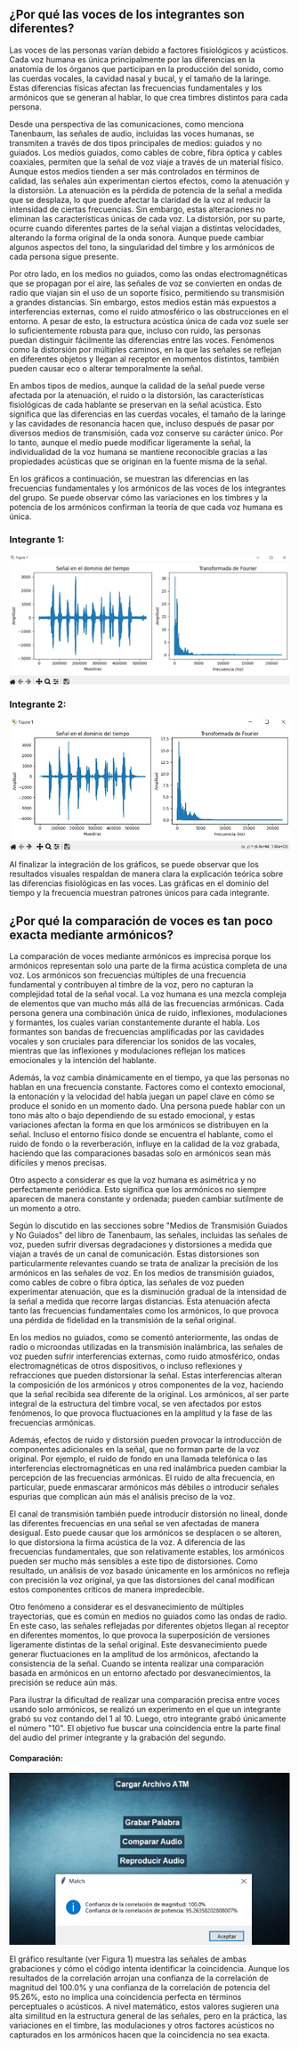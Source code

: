 ## ¿Por qué las voces de los integrantes son diferentes?

Las voces de las personas varían debido a factores fisiológicos y acústicos. Cada voz humana es única principalmente por las diferencias en la anatomía de los órganos que participan en la producción del sonido, como las cuerdas vocales, la cavidad nasal y bucal, y el tamaño de la laringe. Estas diferencias físicas afectan las frecuencias fundamentales y los armónicos que se generan al hablar, lo que crea timbres distintos para cada persona.

Desde una perspectiva de las comunicaciones, como menciona Tanenbaum, las señales de audio, incluidas las voces humanas, se transmiten a través de dos tipos principales de medios: guiados y no guiados. Los medios guiados, como cables de cobre, fibra óptica y cables coaxiales, permiten que la señal de voz viaje a través de un material físico. Aunque estos medios tienden a ser más controlados en términos de calidad, las señales aún experimentan ciertos efectos, como la atenuación y la distorsión. La atenuación es la pérdida de potencia de la señal a medida que se desplaza, lo que puede afectar la claridad de la voz al reducir la intensidad de ciertas frecuencias. Sin embargo, estas alteraciones no eliminan las características únicas de cada voz. La distorsión, por su parte, ocurre cuando diferentes partes de la señal viajan a distintas velocidades, alterando la forma original de la onda sonora. Aunque puede cambiar algunos aspectos del tono, la singularidad del timbre y los armónicos de cada persona sigue presente.

Por otro lado, en los medios no guiados, como las ondas electromagnéticas que se propagan por el aire, las señales de voz se convierten en ondas de radio que viajan sin el uso de un soporte físico, permitiendo su transmisión a grandes distancias. Sin embargo, estos medios están más expuestos a interferencias externas, como el ruido atmosférico o las obstrucciones en el entorno. A pesar de esto, la estructura acústica única de cada voz suele ser lo suficientemente robusta para que, incluso con ruido, las personas puedan distinguir fácilmente las diferencias entre las voces. Fenómenos como la distorsión por múltiples caminos, en la que las señales se reflejan en diferentes objetos y llegan al receptor en momentos distintos, también pueden causar eco o alterar temporalmente la señal. 

En ambos tipos de medios, aunque la calidad de la señal puede verse afectada por la atenuación, el ruido o la distorsión, las características fisiológicas de cada hablante se preservan en la señal acústica. Esto significa que las diferencias en las cuerdas vocales, el tamaño de la laringe y las cavidades de resonancia hacen que, incluso después de pasar por diversos medios de transmisión, cada voz conserve su carácter único. Por lo tanto, aunque el medio puede modificar ligeramente la señal, la individualidad de la voz humana se mantiene reconocible gracias a las propiedades acústicas que se originan en la fuente misma de la señal.

En los gráficos a continuación, se muestran las diferencias en las frecuencias fundamentales y los armónicos de las voces de los integrantes del grupo. Se puede observar cómo las variaciones en los timbres y la potencia de los armónicos confirman la teoría de que cada voz humana es única.

### Integrante 1:

![Grafico 1](img/grafico1.jpeg)

### Integrante 2:
![Grafico 2](img/grafico2.jpeg)

Al finalizar la integración de los gráficos, se puede observar que los resultados visuales respaldan de manera clara la explicación teórica sobre las diferencias fisiológicas en las voces. Las gráficas en el dominio del tiempo y la frecuencia muestran patrones únicos para cada integrante.

## ¿Por qué la comparación de voces es tan poco exacta mediante armónicos?

La comparación de voces mediante armónicos es imprecisa porque los armónicos representan solo una parte de la firma acústica completa de una voz. Los armónicos son frecuencias múltiples de una frecuencia fundamental y contribuyen al timbre de la voz, pero no capturan la complejidad total de la señal vocal. La voz humana es una mezcla compleja de elementos que van mucho más allá de las frecuencias armónicas. Cada persona genera una combinación única de ruido, inflexiones, modulaciones y formantes, los cuales varían constantemente durante el habla. Los formantes son bandas de frecuencias amplificadas por las cavidades vocales y son cruciales para diferenciar los sonidos de las vocales, mientras que las inflexiones y modulaciones reflejan los matices emocionales y la intención del hablante.

Además, la voz cambia dinámicamente en el tiempo, ya que las personas no hablan en una frecuencia constante. Factores como el contexto emocional, la entonación y la velocidad del habla juegan un papel clave en cómo se produce el sonido en un momento dado. Una persona puede hablar con un tono más alto o bajo dependiendo de su estado emocional, y estas variaciones afectan la forma en que los armónicos se distribuyen en la señal. Incluso el entorno físico donde se encuentra el hablante, como el ruido de fondo o la reverberación, influye en la calidad de la voz grabada, haciendo que las comparaciones basadas solo en armónicos sean más difíciles y menos precisas.

Otro aspecto a considerar es que la voz humana es asimétrica y no perfectamente periódica. Esto significa que los armónicos no siempre aparecen de manera constante y ordenada; pueden cambiar sutilmente de un momento a otro.

Según lo discutido en las secciones sobre "Medios de Transmisión Guiados y No Guiados" del libro de Tanenbaum, las señales, incluidas las señales de voz, pueden sufrir diversas degradaciones y distorsiones a medida que viajan a través de un canal de comunicación. Estas distorsiones son particularmente relevantes cuando se trata de analizar la precisión de los armónicos en las señales de voz. En los medios de transmisión guiados, como cables de cobre o fibra óptica, las señales de voz pueden experimentar atenuación, que es la disminución gradual de la intensidad de la señal a medida que recorre largas distancias. Esta atenuación afecta tanto las frecuencias fundamentales como los armónicos, lo que provoca una pérdida de fidelidad en la transmisión de la señal original.

En los medios no guiados, como se comentó anteriormente, las ondas de radio o microondas utilizadas en la transmisión inalámbrica, las señales de voz pueden sufrir interferencias externas, como ruido atmosférico, ondas electromagnéticas de otros dispositivos, o incluso reflexiones y refracciones que pueden distorsionar la señal. Estas interferencias alteran la composición de los armónicos y otros componentes de la voz, haciendo que la señal recibida sea diferente de la original. Los armónicos, al ser parte integral de la estructura del timbre vocal, se ven afectados por estos fenómenos, lo que provoca fluctuaciones en la amplitud y la fase de las frecuencias armónicas.

Además, efectos de ruido y distorsión pueden provocar la introducción de componentes adicionales en la señal, que no forman parte de la voz original. Por ejemplo, el ruido de fondo en una llamada telefónica o las interferencias electromagnéticas en una red inalámbrica pueden cambiar la percepción de las frecuencias armónicas. El ruido de alta frecuencia, en particular, puede enmascarar armónicos más débiles o introducir señales espurias que complican aún más el análisis preciso de la voz. 

El canal de transmisión también puede introducir distorsión no lineal, donde las diferentes frecuencias en una señal se ven afectadas de manera desigual. Esto puede causar que los armónicos se desplacen o se alteren, lo que distorsiona la firma acústica de la voz. A diferencia de las frecuencias fundamentales, que son relativamente estables, los armónicos pueden ser mucho más sensibles a este tipo de distorsiones. Como resultado, un análisis de voz basado únicamente en los armónicos no refleja con precisión la voz original, ya que las distorsiones del canal modifican estos componentes críticos de manera impredecible.

Otro fenómeno a considerar es el desvanecimiento de múltiples trayectorias, que es común en medios no guiados como las ondas de radio. En este caso, las señales reflejadas por diferentes objetos llegan al receptor en diferentes momentos, lo que provoca la superposición de versiones ligeramente distintas de la señal original. Este desvanecimiento puede generar fluctuaciones en la amplitud de los armónicos, afectando la consistencia de la señal. Cuando se intenta realizar una comparación basada en armónicos en un entorno afectado por desvanecimientos, la precisión se reduce aún más.

Para ilustrar la dificultad de realizar una comparación precisa entre voces usando solo armónicos, se realizó un experimento en el que un integrante grabó su voz contando del 1 al 10. Luego, otro integrante grabó únicamente el número "10". El objetivo fue buscar una coincidencia entre la parte final del audio del primer integrante y la grabación del segundo.

#### Comparación:
![Grafico 3](img/grafico3.jpeg)

El gráfico resultante (ver Figura 1) muestra las señales de ambas grabaciones y cómo el código intenta identificar la coincidencia. Aunque los resultados de la correlación arrojan una confianza de la correlación de magnitud del 100.0% y una confianza de la correlación de potencia del 95.26%, esto no implica una coincidencia perfecta en términos perceptuales o acústicos. A nivel matemático, estos valores sugieren una alta similitud en la estructura general de las señales, pero en la práctica, las variaciones en el timbre, las modulaciones y otros factores acústicos no capturados en los armónicos hacen que la coincidencia no sea exacta.
